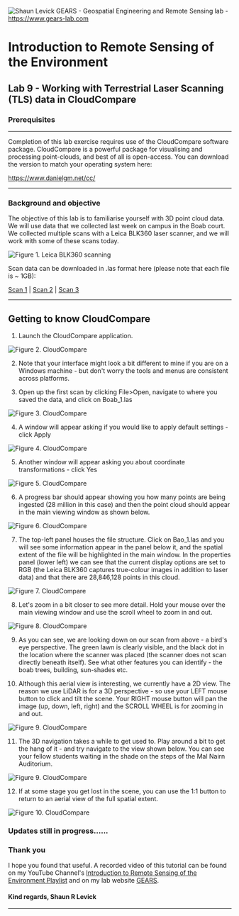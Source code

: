 ![Shaun Levick](Logo3.png)
GEARS - Geospatial Engineering and Remote Sensing lab - https://www.gears-lab.com

# Introduction to Remote Sensing of the Environment
Lab 9 - Working with Terrestrial Laser Scanning (TLS) data in CloudCompare
--------------

### Prerequisites
-------------

Completion of this lab exercise requires use of the CloudCompare software package. CloudCompare is a powerful package for visualising and processing point-clouds, and best of all is open-access. You can download the version to match your operating system here:

https://www.danielgm.net/cc/



------------------------------------------------------------------------

### Background and objective


The objective of this lab is to familiarise yourself with 3D point cloud data. We will use data that we collected last week on campus in the Boab court. We collected multiple scans with a Leica BLK360 laser scanner, and we will work with some of these scans today.

![Figure 1. Leica BLK360 scanning](screenshots/leica.png)

Scan data can be downloaded in .las format here (please note that each file is ~ 1GB):

[Scan 1](https://www.dropbox.com/s/e172wfagzt50qfm/Boab_1.las?dl=0) | [Scan 2](https://www.dropbox.com/s/faa42pr89rdc7g6/Boab_2.las?dl=0) | [Scan 3](https://www.dropbox.com/s/pta1p7h50gta434/Boab_3.las?dl=0)


----------

## Getting to know CloudCompare

1. Launch the CloudCompare application.

![Figure 2. CloudCompare](screenshots/cloudcompare.png)

2. Note that your interface might look a bit different to mine if you are on a Windows machine - but don't worry the tools and menus are consistent across platforms.

3. Open up the first scan by clicking File>Open, navigate to where you saved the data, and click on Boab_1.las

![Figure 3. CloudCompare](screenshots/cc_open.png)

4. A window will appear asking if you would like to apply default settings - click Apply

![Figure 4. CloudCompare](screenshots/cc_apply.png)

5. Another window will appear asking you about coordinate transformations - click Yes

![Figure 5. CloudCompare](screenshots/cc_yes.png)

6. A progress bar should appear showing you how many points are being ingested (28 million in this case) and then the point cloud should appear in the main viewing window as shown below.

![Figure 6. CloudCompare](screenshots/cc_boab1.png)

7. The top-left panel houses the file structure. Click on Bao_1.las and you will see some information appear in the panel below it, and the spatial extent of the file will be highlighted in the main window. In the properties panel (lower left) we can see that the current display options are set to RGB (the Leica BLK360 captures true-colour images in addition to laser data) and that there are 28,846,128 points in this cloud.

![Figure 7. CloudCompare](screenshots/cc_gui.png)

8. Let's zoom in a bit closer to see more detail. Hold your mouse over the main viewing window and use the scroll wheel to zoom in and out.

![Figure 8. CloudCompare](screenshots/cc_zoom.png)

9. As you can see, we are looking down on our scan from above - a bird's eye perspective. The green lawn is clearly visible, and the black dot in the location where the scanner was placed (the scanner does not scan directly beneath itself). See what other features you can identify - the boab trees, building, sun-shades etc.

10. Although this aerial view is interesting, we currently have a 2D view. The reason we use LiDAR is for a 3D perspective - so use your LEFT mouse button to click and tilt the scene. Your RIGHT mouse button will pan the image (up, down, left, right) and the SCROLL WHEEL is for zooming in and out.

![Figure 9. CloudCompare](screenshots/cc_3d.png)

11. The 3D navigation takes a while to get used to. Play around a bit to get the hang of it - and try navigate to the view shown below. You can see your fellow students waiting in the shade on the steps of the Mal Nairn Auditorium.

![Figure 9. CloudCompare](screenshots/cc_mal.png)

12. If at some stage you get lost in the scene, you can use the 1:1 button to return to an aerial view of the full spatial extent.

![Figure 10. CloudCompare](screenshots/cc_lost.png)


### Updates still in progress......







### Thank you

I hope you found that useful. A recorded video of this tutorial can be found on my YouTube Channel's [Introduction to Remote Sensing of the Environment Playlist](https://www.youtube.com/playlist?list=PLf6lu3bePWHDi3-lrSqiyInMGQXM34TSV) and on my lab website [GEARS](https://www.gears-lab.com).

#### Kind regards, Shaun R Levick
------
